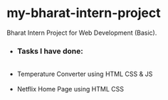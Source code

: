 # my-bharat-intern-project
Bharat Intern Project for Web Development (Basic). <br>
<ul>
  <li><h3>Tasks I have done:</h3></li><br>
  <li>Temperature Converter using HTML CSS & JS</li><BR>
  <li>Netflix Home Page using HTML CSS</li>
</ul>
